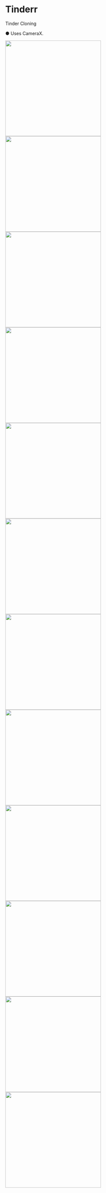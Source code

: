 # Tinderr
Tinder Cloning

●	Uses CameraX. </br >

<img src="./raw/tinder1.jpg" width="300">   <img src="./raw/tinder2.jpg" width="300"> </br >
<img src="./raw/tinder3.jpg" width="300">   <img src="./raw/tinder4.jpg" width="300"> </br >
<img src="./raw/tinder5.jpg" width="300">   <img src="./raw/tinder6.jpg" width="300"> </br >
<img src="./raw/tinder7.jpg" width="300">   <img src="./raw/tinder8.jpg" width="300"> </br >
<img src="./raw/tinder9.jpg" width="300">   <img src="./raw/tinder10.jpg" width="300"> </br >
<img src="./raw/tinder11.jpg" width="300">   <img src="./raw/tinder12.jpg" width="300"> </br >
